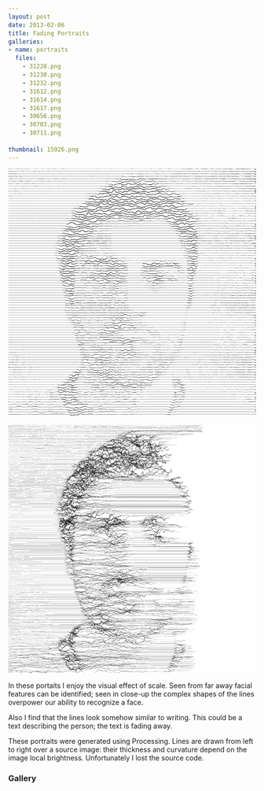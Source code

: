 ```yaml
---
layout: post
date: 2013-02-06
title: Fading Portraits
galleries:
- name: portraits
  files:
	- 31228.png
	- 31230.png
	- 31232.png
	- 31612.png
	- 31614.png
	- 31617.png
	- 30656.png
	- 30703.png
	- 30711.png

thumbnail: 15926.png
---
```


![portrait](15926.png)

![portrait](31614.png)

In these portaits I enjoy the visual effect of scale. Seen from far away facial features can be 
identified; seen in close-up the complex shapes of the lines overpower our ability to recognize a face. 

Also I find that the lines look somehow similar to writing. This could be a text describing the person; 
the text is fading away.


These portraits were generated using Processing. Lines are drawn from left to right over a source image: 
their thickness and curvature depend on the image local brightness. Unfortunately I lost the source code.


### Gallery

